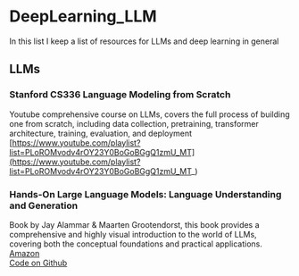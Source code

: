 # DeepLearning_LLM

In this list I keep a list of resources for LLMs and deep learning in general

## LLMs

### Stanford CS336 Language Modeling from Scratch

Youtube comprehensive course on LLMs, covers the full process of building one from scratch, including data collection, pretraining, transformer architecture, training, evaluation, and deployment
<br>
[https://www.youtube.com/playlist?list=PLoROMvodv4rOY23Y0BoGoBGgQ1zmU_MT](https://www.youtube.com/playlist?list=PLoROMvodv4rOY23Y0BoGoBGgQ1zmU_MT_)

### Hands-On Large Language Models: Language Understanding and Generation

Book by Jay Alammar & Maarten Grootendorst, this book provides a comprehensive and highly visual introduction to the
world of LLMs, covering both the conceptual foundations and practical
applications.
<br>
[Amazon](https://www.amazon.com/Hands-Large-Language-Models-Understanding/dp/1098150961)
<br>
[Code on Github](https://github.com/HandsOnLLM/Hands-On-Large-Language-Models)

